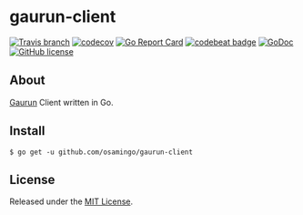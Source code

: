 # gaurun-client

[![Travis branch](https://img.shields.io/travis/osamingo/gaurun-client/master.svg)](https://travis-ci.org/osamingo/gaurun-client)
[![codecov](https://codecov.io/gh/osamingo/gaurun-client/branch/master/graph/badge.svg)](https://codecov.io/gh/osamingo/gaurun-client)
[![Go Report Card](https://goreportcard.com/badge/osamingo/gaurun-client)](https://goreportcard.com/report/osamingo/gaurun-client)
[![codebeat badge](https://codebeat.co/badges/2a985c65-b562-4eb2-a7c5-82730283d678)](https://codebeat.co/projects/github-com-osamingo-gaurun-client-master)
[![GoDoc](https://godoc.org/github.com/osamingo/gaurun-client?status.svg)](https://godoc.org/github.com/osamingo/gaurun-client)
[![GitHub license](https://img.shields.io/badge/license-MIT-blue.svg)](https://raw.githubusercontent.com/osamingo/gaurun-client/master/LICENSE)

## About

[Gaurun](https://github.com/mercari/gaurun) Client written in Go.

## Install

```
$ go get -u github.com/osamingo/gaurun-client
```

## License

Released under the [MIT License](https://github.com/osamingo/gaurun-client/blob/master/LICENSE).

